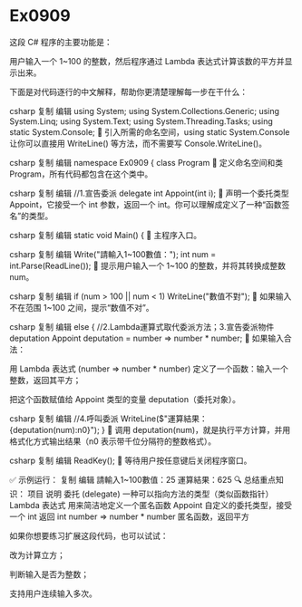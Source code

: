 # Ex0909

这段 C# 程序的主要功能是：

用户输入一个 1~100 的整数，然后程序通过 Lambda 表达式计算该数的平方并显示出来。

下面是对代码逐行的中文解释，帮助你更清楚理解每一步在干什么：

csharp
复制
编辑
using System;
using System.Collections.Generic;
using System.Linq;
using System.Text;
using System.Threading.Tasks;
using static System.Console;
🔸 引入所需的命名空间，using static System.Console 让你可以直接用 WriteLine() 等方法，而不需要写 Console.WriteLine()。

csharp
复制
编辑
namespace Ex0909
{
   class Program
🔸 定义命名空间和类 Program，所有代码都包含在这个类中。

csharp
复制
编辑
//1.宣告委派
delegate int Appoint(int i);
🔸 声明一个委托类型 Appoint，它接受一个 int 参数，返回一个 int。你可以理解成定义了一种“函数签名”的类型。

csharp
复制
编辑
static void Main()
{
🔸 主程序入口。

csharp
复制
编辑
Write("請輸入1~100數值：");
int num = int.Parse(ReadLine());
🔸 提示用户输入一个 1~100 的整数，并将其转换成整数 num。

csharp
复制
编辑
if (num > 100 || num < 1)
    WriteLine("數值不對");
🔸 如果输入不在范围 1~100 之间，提示“数值不对”。

csharp
复制
编辑
else
{
   //2.Lambda運算式取代委派方法；3.宣告委派物件deputation 
   Appoint deputation = number => number * number;
🔸 如果输入合法：

用 Lambda 表达式 (number => number * number) 定义了一个函数：输入一个整数，返回其平方；

把这个函数赋值给 Appoint 类型的变量 deputation（委托对象）。

csharp
复制
编辑
   //4.呼叫委派
   WriteLine($"運算結果：{deputation(num):n0}");
}
🔸 调用 deputation(num)，就是执行平方计算，并用格式化方式输出结果（n0 表示带千位分隔符的整数格式）。

csharp
复制
编辑
ReadKey();
🔸 等待用户按任意键后关闭程序窗口。

✅ 示例运行：
复制
编辑
請輸入1~100數值：25
運算結果：625
🔍 总结重点知识：
项目	说明
委托 (delegate)	一种可以指向方法的类型（类似函数指针）
Lambda 表达式	用来简洁地定义一个匿名函数
Appoint	自定义的委托类型，接受一个 int 返回 int
number => number * number	匿名函数，返回平方

如果你想要练习扩展这段代码，也可以试试：

改为计算立方；

判断输入是否为整数；

支持用户连续输入多次。
